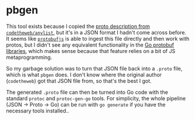 # pbgen

This tool exists because I copied the
[proto description from `codetheweb/anylist`](https://github.com/codetheweb/anylist/blob/master/lib/definitions.json),
but it's in a JSON format I hadn't come across before. It seems like
[`protobufjs`](https://www.npmjs.com/package/protobufjs) is able to ingest this
file directly and then work with protos, but I didn't see any equivalent
functionality in the
[Go protobuf libraries](https://pkg.go.dev/google.golang.org/protobuf), which
makes sense because that feature relies on a bit of JS metaprogramming.

So my garbage solution was to turn that JSON file back into a `.proto`
file, which is what `pbgen` does. I don't know where the original author
(`codetheweb`) got that JSON file from, so that's the best I got.

The generated `.proto` file can then be turned into Go code with the standard
`protoc` and `protoc-gen-go` tools. For simplicity, the whole pipeline (JSON ->
Proto -> Go) can be run with `go generate` if you have the necessary tools
installed..
